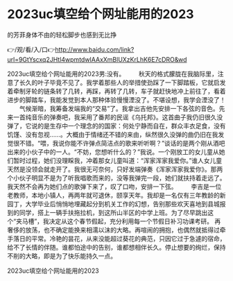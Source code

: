 # 2023uc填空给个网址能用的2023
的芳菲身体不由的轻松脚步也感到无比挣

👉/观/看/入/口👉http://www.baidu.com/link?url=9GtYscxq2JHtl4wpmtdwIAAxXmBlUXzKrLhK6E7cDRO&wd

2023uc填空给个网址能用的2023男:没有。
　　秋天的格式朦胧在我脑际里，注意了长久的叶子毕竟不见了。我学着那些人的举措使劲踩了一下脚踏板，它就启发着牵制牙轮的链条转了几转，再踩，再转了几转，车子就赶快地冲上前往了，看着进步的脚踏车，我能发觉到本人那种体验慢慢湮没了。不堪设想，我学会湮没了！
　　气候渐暗，我筹备发端我的“交易”了。我拿出吉他先安排一下各弦的音色。先来一首纯音乐的弹奏吧，我采用了番邦的民谣《乌托邦》。这首曲子我仍旧很久没弹了，它说的是生存中一个理念的的国家：何处宁静而自在，群众丰衣足食，没有饥馑、没有忽视……。大概由于情绪还不错的来由，纵然很久没弹的曲仍旧在我发觉很不错。“喂，我说你能不许弹点简洁点的歌来听听啊？”谈话的是两个刚从酒吧出来的小伙子中的一人。“不妨，您想听什么的？”我说。一个刚放工的女儿童从她们暂时过程，她们没理睬我，冲着那女儿童叫道：“浑家浑家我爱你。”谁人女儿童天然是没领会就走开了。我很无可奈何，只好发端弹奏《浑家浑家我爱你》。那两个小伙子明显不是为了听我唱歌而来的，没等我弹完一段，她们就扶持着走远了。我天然不会再为她们点的歌弹下来了，叹了口吻，安排一下弦。
　　李吉是一位老教师，本地小镇人，再两年就可退休，颐享天年。我却是一名仅有三年教龄的新园丁，大学毕业后悄悄地埋藏起分到机关工作的幻想，告别那些欢天喜地到县城报到的同学，搭上一辆手扶拖拉机，到这所山半区的中学上班。为了尽早跳出这个“夹马槽”，我决定从这个春节假起，充分利用每一个节假日补习功课考研。
再奢侈的放荡，也不确定能换来相濡以沫的大略。再喧闹的拥抱，也偶然就抵得过牵手落日的平常。冷艳的昙花，从来没能超过葵花的典范，只因它过于急遽的宿命，给不了长情的伴随。谁都怕途中的告别，谁都想相伴长久。停止想要的绚烂，保持不削的大略，即是为了快乐能持久一点。

2023uc填空给个网址能用的2023
